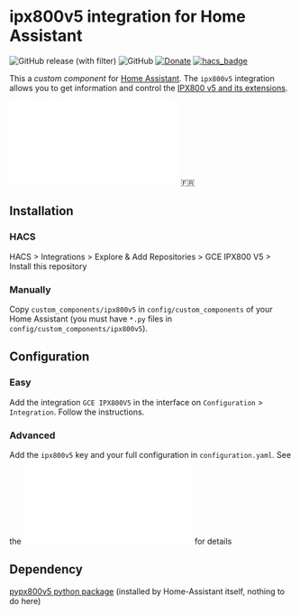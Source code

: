 # ipx800v5 integration for Home Assistant

![GitHub release (with filter)](https://img.shields.io/github/v/release/aohzan/ipx800v5) ![GitHub](https://img.shields.io/github/license/aohzan/ipx800v5) [![Donate](https://img.shields.io/badge/$-support-ff69b4.svg?style=flat)](https://github.com/sponsors/Aohzan) [![hacs_badge](https://img.shields.io/badge/HACS-Default-41BDF5.svg)](https://github.com/hacs/integration)

This a _custom component_ for [Home Assistant](https://www.home-assistant.io/).
The `ipx800v5` integration allows you to get information and control the [IPX800 v5 and its extensions](http://gce-electronics.com/).

![README en français](README.fr.md) :fr:

## Installation

### HACS

HACS > Integrations > Explore & Add Repositories > GCE IPX800 V5 > Install this repository

### Manually

Copy `custom_components/ipx800v5` in `config/custom_components` of your Home Assistant (you must have `*.py` files in `config/custom_components/ipx800v5`).

## Configuration

### Easy

Add the integration `GCE IPX800V5` in the interface on `Configuration` > `Integration`. Follow the instructions.

### Advanced

Add the `ipx800v5` key and your full configuration in `configuration.yaml`.
See the ![french README](README.fr.md) for details

## Dependency

[pypx800v5 python package](https://github.com/Aohzan/pypx800v5) (installed by Home-Assistant itself, nothing to do here)
